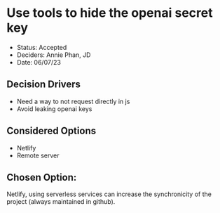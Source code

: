 # Use tools to hide the openai secret key

- Status: Accepted
- Deciders: Annie Phan, JD
- Date: 06/07/23

## Decision Drivers
- Need a way to not request directly in js
- Avoid leaking openai keys

## Considered Options
- Netlify
- Remote server

## Chosen Option:
Netlify, using serverless services can increase the synchronicity of the project (always maintained in github).
